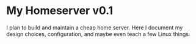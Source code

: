 # My Homeserver v0.1

I plan to build and maintain a cheap home server.
Here I document my design choices,
configuration, and maybe even teach a few Linux things.
